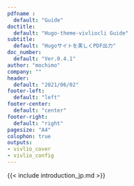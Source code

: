 ```yaml
---
pdfname : 
  default: "Guide"
doctitle:
  default: "Hugo-theme-vivliocli Guide"
subtitle:
  default: "Hugoサイトを美しくPDF出力"
doc_number:
  default: "Ver.0.4.1"
author: "mochimo"
company: ""
header:
  default: "2021/06/02"
footer-left:
  default: "left"
footer-center:
  default: "center"
footer-right:
  default: "right"
pagesize: "A4"
colophon: true
outputs:
- vivlio_cover
- vivlio_config
---
```


{{< include introduction_jp.md >}}